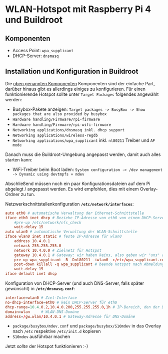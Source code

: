 # WLAN-Hotspot mit Raspberry Pi 4 und Buildroot

## Komponenten

- Access Point: ``wpa_supplicant``
- DHCP-Server: ``dnsmasq``

## Installation und Konfiguration in Buildroot

Die [oben genannten Komponenten](#komponenten) Komponenten sind der einfache Part, darüber hinaus gibt es allerdings einiges zu konfigurieren. Für einen funktionierende Hotspot sollte unter ``Target Packages`` folgendes angewählt werden:

- Busybox-Pakete anzeigen: ``Target packages -> BusyBox -> Show packages that are also provided by busybox``
- ``Hardware handling/Firmware/rpi-firmware``
- ``Hardware handling/Firmware/rpi-wifi-firmware``
- ``Networking applications/dnsmasq inkl. dhcp support``
- ``Networking applications/wireless-regdb``
- ``Networking applications/wpa_supplicant`` inkl. ``nl80211`` Treiber und ``AP mode``

Danach muss die Buildroot-Umgebung angepasst werden, damit auch alles starten kann:

- WiFi-Treiber beim Boot laden: ``System configuration -> /dev management -> Dynamic using devtmpfs + mdev``

Abschließend müssen noch ein paar Konfigurationsdateien auf dem Pi abgelegt / angepasst werden. Es wird empfohlen, dies mit einem Overlay-Ordner zu tun.

Netzwerkschnittstellenkonfiguration **``/etc/network/interfaces``**:

```conf
auto eth0 # automatische Verwaltung der Ethernet-Schnittstelle
iface eth0 inet dhcp # Beziehe IP-Adresse von eth0 von einem DHCP-Server eines anderen Routers
    #pre-up /etc/network/nfs_check
    wait-delay 15
auto wlan0 # automatische Verwaltung der WLAN-Schnittstelle
iface wlan0 inet static # feste IP-Adresse für wlan0
    address 10.4.0.1
    netmask 255.255.255.0
    network 10.4.0.0 # Zielnetz für Hotspot
    gateway 10.4.0.1 # Gateway: wir haben keins, also geben wir "uns" an
    pre-up wpa_supplicant -B -Dnl80211 -iwlan0 -c/etc/wpa_supplicant.conf # starte den Hotspot vor Bereitmeldung des Interface
    post-down killall -q wpa_supplicant # beende Hotspot nach Abmeldung des Interface
    wait-delay 15
iface default inet dhcp
```

Konfiguration von DHCP-Server (und auch DNS-Server, falls später gewünscht) in **``/etc/dnsmasq.conf``**:

```conf
interface=wlan0 # Ziel-Interface
no-dhcp-interface=eth0 # kein DHCP-Server für eth0
dhcp-range=10.4.0.2,10.4.0.200,255.255.255.0,1h # IP-Bereich, den der DHCP-Server vergibt
domain=wlan     # WLAN-DNS-Domäne
address=/gw.wlan/10.4.0.1 # Gateway-Adresse für DNS-Domäne
```

- ``package/busybox/mdev.conf`` und ``package/busybox/S10mdev`` in das Overlay nach ``/etc`` respektive ``/etc/init.d`` kopieren
- ``S10mdev`` ausführbar machen

Jetzt *sollte* der Hotspot funktionieren :-)
